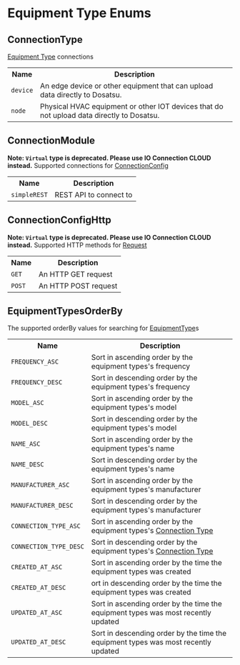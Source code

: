 # Equipment Type Enums

## ConnectionType

[Equipment Type](./equipmentTypeInterfaces.md#equipmenttype) connections

<table>
    <tr>
        <th nowrap>Name</th>
        <th nowrap>Description</th>
    </tr>
    <tr>
        <td nowrap><code>device</code></td>
        <td>An edge device or other equipment that can upload data directly to Dosatsu.</td>
    </tr>
    <tr>
        <td nowrap><code>node</code></td>
        <td>Physical HVAC equipment or other IOT devices that do not upload data directly to Dosatsu.</td>
    </tr>
</table>

## ConnectionModule

**Note: `Virtual` type is deprecated. Please use IO Connection CLOUD instead.**
Supported connections for [ConnectionConfig](./equipmentTypeObjects.md#connectionconfig)

<table>
    <tr>
        <th nowrap>Name</th>
        <th nowrap>Description</th>
    </tr>
    <tr>
        <td nowrap><code>simpleREST</code></td>
        <td>REST API to connect to</td>
    </tr>
</table>

## ConnectionConfigHttp

**Note: `Virtual` type is deprecated. Please use IO Connection CLOUD instead.**
Supported HTTP methods for [Request](./equipmentTypeObjects.md#request)

<table>
    <tr>
        <th nowrap>Name</th>
        <th nowrap>Description</th>
    </tr>
    <tr>
        <td nowrap><code>GET</code></td>
        <td>An HTTP GET request</td>
    </tr>
    <tr>
        <td nowrap><code>POST</code></td>
        <td>An HTTP POST request</td>
    </tr>
</table>

## EquipmentTypesOrderBy

The supported orderBy values for searching for [EquipmentType](./equipmentTypeInterfaces.md#equipmenttype)s 

<table>
    <tr>
        <th nowrap>Name</th>
        <th nowrap>Description</th>
    </tr>
    <tr>
        <td nowrap><code>FREQUENCY_ASC</code></td>
        <td>Sort in ascending order by the equipment types's frequency</td>
    </tr>
    <tr>
        <td nowrap><code>FREQUENCY_DESC</code></td>
        <td>Sort in descending order by the equipment types's frequency</td>
    </tr>
    <tr>
        <td nowrap><code>MODEL_ASC</code></td>
        <td>Sort in ascending order by the equipment types's model</td>
    </tr>
    <tr>
        <td nowrap><code>MODEL_DESC</code></td>
        <td>Sort in descending order by the equipment types's model</td>
    </tr>
    <tr>
        <td nowrap><code>NAME_ASC</code></td>
        <td>Sort in ascending order by the equipment types's name</td>
    </tr>
    <tr>
        <td nowrap><code>NAME_DESC</code></td>
        <td>Sort in descending order by the equipment types's name</td>
    </tr>
    <tr>
        <td nowrap><code>MANUFACTURER_ASC</code></td>
        <td>Sort in ascending order by the equipment types's manufacturer</td>
    </tr>
    <tr>
        <td nowrap><code>MANUFACTURER_DESC</code></td>
        <td>Sort in descending order by the equipment types's manufacturer</td>
    </tr>
    <tr>
        <td nowrap><code>CONNECTION_TYPE_ASC</code></td>
        <td>Sort in ascending order by the equipment types's <a href="#connectiontype">Connection Type</a></td>
    </tr>
    <tr>
        <td nowrap><code>CONNECTION_TYPE_DESC</code></td>
        <td>Sort in descending order by the equipment types's <a href="#connectiontype">Connection Type</a></td>
    </tr>
    <tr>
        <td nowrap><code>CREATED_AT_ASC</code></td>
        <td>Sort in ascending order by the time the equipment types was created</td>
    </tr>
    <tr>
        <td nowrap><code>CREATED_AT_DESC</code></td>
        <td>ort in descending order by the time the equipment types was created</td>
    </tr>
    <tr>
        <td nowrap><code>UPDATED_AT_ASC</code></td>
        <td>Sort in ascending order by the time the equipment types was most recently updated</td>
    </tr>
    <tr>
        <td nowrap><code>UPDATED_AT_DESC</code></td>
        <td>Sort in descending order by the time the equipment types was most recently updated</td>
    </tr>
</table>
